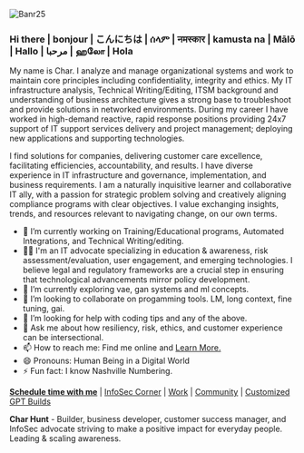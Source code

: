 ![Banr25](https://github.com/user-attachments/assets/e2973e30-48b4-45d1-b9b7-60c4b25511df)


### Hi there | bonjour | こんにちは | ሰላም | नमस्कार | kamusta na | Mālō | Hallo | مرحبا | ஹலோ | Hola
My name is Char. I analyze and manage organizational systems and work to maintain core principles including confidentiality, integrity and ethics.  My IT infrastructure analysis, Technical Writing/Editing, ITSM background and understanding of business architecture gives a strong base to troubleshoot and provide solutions in networked environments. During my career I have worked in high-demand reactive, rapid response positions providing 24x7 support of IT support services delivery and project management; deploying new applications and supporting technologies.

I find solutions for companies, delivering customer care excellence, facilitating efficiencies, accountability, and results. I have diverse experience in IT infrastructure and governance, implementation, and business requirements. I am a naturally inquisitive learner and collaborative IT ally, with a passion for strategic problem solving and creatively aligning compliance programs with clear objectives. I value exchanging insights, trends, and resources relevant to navigating change, on our own terms.

- 🔭 I’m currently working on Training/Educational programs, Automated Integrations, and Technical Writing/editing.
- 👨‍💻 I'm an IT advocate specializing in education & awareness, risk assessment/evaluation, user engagement, and emerging technologies. I believe legal and regulatory frameworks are a crucial step in ensuring that technological advancements mirror policy development.
- 🌱 I’m currently exploring vae, gan systems and ml concepts.
- 👯 I’m looking to collaborate on progamming tools. LM, long context, fine tuning, gai.
- 🤔 I’m looking for help with coding tips and any of the above.
- 💬 Ask me about how resiliency, risk, ethics, and customer experience can be intersectional.
- 📫 How to reach me: Find me online and [Learn More.](https://linkedin.com/in/charhunte)
- 😄 Pronouns: Human Being in a Digital World 
- ⚡ Fun fact: I know Nashville Numbering.



[**Schedule time with me**](https://calendly.com/char-hunt/got-a-question) | [InfoSec Corner](https://github.com/Char-Hunt/Learning-Info-Sec#projects) | [Work](https://solo.to/treadm1ll) | [Community](https://github.com/Char-Hunt/Forums) | [Customized GPT Builds]()

**Char Hunt** - Builder, business developer, customer success manager, and InfoSec advocate striving to make a positive impact for everyday people. Leading & scaling awareness.
